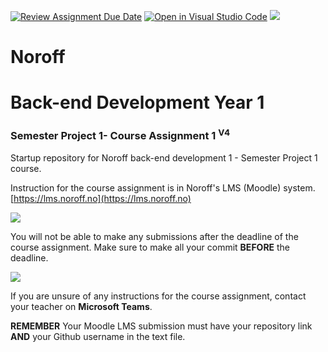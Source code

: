 [![Review Assignment Due Date](https://classroom.github.com/assets/deadline-readme-button-24ddc0f5d75046c5622901739e7c5dd533143b0c8e959d652212380cedb1ea36.svg)](https://classroom.github.com/a/M6cToLv7)
[![Open in Visual Studio Code](https://classroom.github.com/assets/open-in-vscode-718a45dd9cf7e7f842a935f5ebbe5719a5e09af4491e668f4dbf3b35d5cca122.svg)](https://classroom.github.com/online_ide?assignment_repo_id=14835906&assignment_repo_type=AssignmentRepo)
![](http://images.restapi.co.za/pvt/Noroff-64.png)
# Noroff
# Back-end Development Year 1
### Semester Project 1- Course Assignment 1 <sup>V4</sup>

Startup repository for Noroff back-end development 1 - Semester Project 1 course.

Instruction for the course assignment is in Noroff's LMS (Moodle) system.
[https://lms.noroff.no](https://lms.noroff.no)

![](http://images.restapi.co.za/pvt/ca_important.png)

You will not be able to make any submissions after the deadline of the course assignment. Make sure to make all your commit **BEFORE** the deadline.

![](http://images.restapi.co.za/pvt/help.png)

If you are unsure of any instructions for the course assignment, contact your teacher on **Microsoft Teams**.

**REMEMBER** Your Moodle LMS submission must have your repository link **AND** your Github username in the text file.
